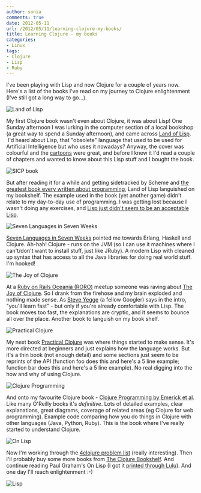 ```yaml
---
author: sonia
comments: true
date: 2012-05-11
url: /2012/05/11/learning-clojure-my-books/
title: Learning Clojure - my books
categories:
- Linux
tags:
- Clojure
- Lisp
- Ruby
---
```


I've been playing with Lisp and now Clojure for a couple of years now. Here's a list of the books I've read on my journey to Clojure enlightenment (I've still got a long way to go...).

![Land of Lisp](http://nostarch.com/sites/default/files/imagecache/product_full/lisp.png)





My first Clojure book wasn't even about Clojure, it was about Lisp! One Sunday afternoon I was lurking in the computer section of a local bookshop (a great way to spend a Sunday afternoon), and came across [Land of Lisp](http://nostarch.com/lisp.htm).  I'd heard about Lisp, that "obsolete" language that used to be used for Artificial Intelligence but who uses it nowadays? Anyway, the cover was colourful and the [cartoons](http://blog.snowfrog.net/2011/03/27/lisp-and-python/) were great, and before I knew it I'd read a couple of chapters and wanted to know about this Lisp stuff and I bought the book.





![SICP book](http://mitpress.mit.edu/sicp/full-text/book/cover.jpg)





But after reading it for a while and getting sidetracked by Scheme and [the greatest book every written about programming](http://mitpress.mit.edu/sicp/full-text/book/book.html), Land of Lisp languished on my bookshelf. The example used in the book (yet another game) didn't relate to my day-to-day use of programming. I was getting lost because I wasn't doing any exercises, and [Lisp just didn't seem to be an acceptable Lisp](http://steve-yegge.blogspot.com.au/2006/04/lisp-is-not-acceptable-lisp.html).





![Seven Languages in Seven Weeks](http://imagery.pragprog.com/products/195/btlang_xlargecover.jpg?1298589937)





[Seven Languages in Seven Weeks](http://pragprog.com/book/btlang/seven-languages-in-seven-weeks) pointed me towards Erlang, Haskell and Clojure. Ah-hah! Clojure - runs on the JVM (so I can use it machines where I can't/don't want to install stuff, just like JRuby). A modern Lisp with cleaned up syntax that has access to all the Java libraries for doing real world stuff. I'm hooked!





![The Joy of Clojure](http://joyofclojure.com/wp-content/uploads/2011/07/joy-of-clojure-cover-239x300.jpg)





At a [Ruby on Rails Oceania (RORO)](http://ruby.org.au/) meetup someone was raving about [The Joy of Clojure](http://www.amazon.com/The-Joy-Clojure-Thinking-Way/dp/1935182641). So I drank from the firehose and my brain exploded and nothing made sense. As [Steve Yegge](http://en.wikipedia.org/wiki/Steve_Yegge) (a fellow Googler) says in the intro, "you'll learn fast" - but only if you're already comfortable with Lisp. The book moves too fast, the explanations are cryptic, and it seems to bounce all over the place. Another book to languish on my book shelf.





![Practical Clojure](http://www.apress.com/media/catalog/product/cache/9/image/9df78eab33525d08d6e5fb8d27136e95/A/9/A9781430272311-3d_11.png)





My next book [Practical Clojure](http://www.amazon.com/Practical-Clojure-Experts-Voice-Source/dp/1430272317/ref=pd_sim_b_4) was where things started to make sense. It's more directed at beginners and just explains how the language works. But it's a thin book (not enough detail) and some sections just seem to be reprints of the API (function foo does this and here's a 5 line example; function bar does this and here's a 5 line example). No real digging into the how and why of using Clojure.





![Clojure Programming](http://photo.goodreads.com/books/1328761653l/10883803.jpg)





And onto my favourite Clojure book - [Clojure Programming by Emerick et al](http://www.clojurebook.com/). Like many O'Reilly books it's _definitive_. Lots of detailed examples, clear explanations, great diagrams, coverage of related areas (eg Clojure for web programming). Example code comparing how you do things in Clojure with other languages (Java, Python, Ruby). This is the book where I've really started to understand Clojure.





![On Lisp](http://ep.yimg.com/ca/I/paulgraham_2202_3475946)





Now I'm working through the [4clojure problem list](http://www.4clojure.com/) (really interesting). Then I'll probably buy some more books from [The Clojure Bookshelf](http://www.amazon.com/Clojure-Bookshelf/lm/R3LG3ZBZS4GCTH). And continue reading Paul Graham's On Lisp (I got it [printed through Lulu](http://www.lurklurk.org/onlisp/onlisp.html)). And one day I'll reach enlightenment :-)







![Lisp](http://imgs.xkcd.com/comics/lisp.jpg)
